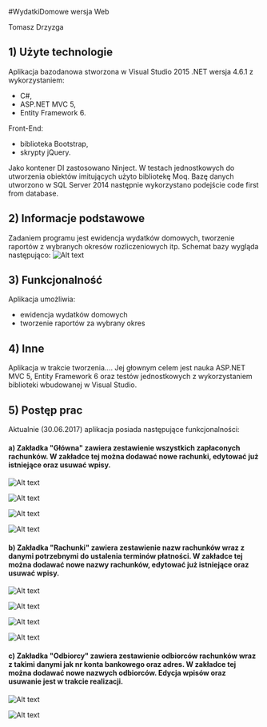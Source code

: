 ﻿#WydatkiDomowe wersja Web

Tomasz Drzyzga
 
## 1) Użyte technologie
Aplikacja bazodanowa stworzona w Visual Studio 2015 .NET wersja 4.6.1 z wykorzystaniem:
- C#, 
- ASP.NET MVC 5, 
- Entity Framework 6.

Front-End:
- biblioteka Bootstrap,
- skrypty jQuery. 

Jako kontener DI zastosowano Ninject. W testach jednostkowych do utworzenia obiektów imitujących użyto bibliotekę Moq. 
Bazę danych utworzono w SQL Server 2014 następnie wykorzystano podejście code first from database.
## 2) Informacje podstawowe
Zadaniem programu jest ewidencja wydatków domowych, tworzenie raportów z wybranych okresów rozliczeniowych itp.
Schemat bazy wygląda następująco:
![Alt text](WydatkiDomoweWeb.Domain/Image/HouseholdExpenses.png)
## 3) Funkcjonalność
Aplikacja umożliwia:
- ewidencja wydatków domowych
- tworzenie raportów za wybrany okres

## 4) Inne
Aplikacja w trakcie tworzenia.... Jej głownym celem jest nauka ASP.NET MVC 5, Entity Framework 6 oraz testów jednostkowych z wykorzystaniem biblioteki wbudowanej w Visual Studio.  

## 5) Postęp prac
Aktualnie (30.06.2017) aplikacja posiada następujące funkcjonalności:
#### a) Zakładka "Główna" zawiera zestawienie wszystkich zapłaconych rachunków. W zakładce tej można dodawać nowe rachunki, edytować      już istniejące oraz usuwać wpisy.

![Alt text](WydatkiDomoweWeb.Domain/Image/Home.PNG)

![Alt text](WydatkiDomoweWeb.Domain/Image/AddBill.PNG)

![Alt text](WydatkiDomoweWeb.Domain/Image/EditBill.PNG)

![Alt text](WydatkiDomoweWeb.Domain/Image/DeleteBill.PNG)

#### b) Zakładka "Rachunki" zawiera zestawienie nazw rachunków wraz z danymi potrzebnymi do ustalenia terminów płatności. W            zakładce tej można dodawać nowe nazwy rachunków, edytować już istniejące oraz usuwać wpisy.

![Alt text](WydatkiDomoweWeb.Domain/Image/BillsNames.PNG)

![Alt text](WydatkiDomoweWeb.Domain/Image/AddBillName.PNG)

![Alt text](WydatkiDomoweWeb.Domain/Image/EditBillName.PNG)

![Alt text](WydatkiDomoweWeb.Domain/Image/DeleteBillName.PNG)

#### c) Zakładka "Odbiorcy" zawiera zestawienie odbiorców rachunków wraz z takimi danymi jak nr konta bankowego oraz adres. W zakładce tej można dodawać nowe nazwych odbiorców. Edycja wpisów oraz usuwanie jest w trakcie realizacji.

![Alt text](WydatkiDomoweWeb.Domain/Image/Recipients.PNG)

![Alt text](WydatkiDomoweWeb.Domain/Image/AddRecipient.PNG)

